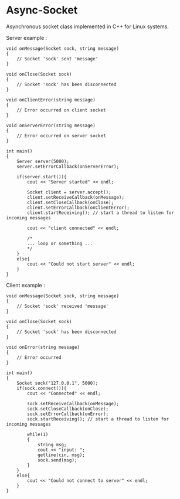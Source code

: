 # Async-Socket
Asynchronous socket class implemented in C++ for Linux systems.

Server example :

    void onMessage(Socket sock, string message)
    {
        // Socket 'sock' sent 'message'
    }

    void onClose(Socket sock)
    {
        // Socket 'sock' has been disconnected
    }

    void onClientError(string message)
    {
        // Error occurred on client socket
    }

    void onServerError(string message)
    {
        // Error occurred on server socket
    }

    int main()
    {
        Server server(5000);
        server.setErrorCallback(onServerError);

        if(server.start()){
            cout << "Server started" << endl;

            Socket client = server.accept();
            client.setReceiveCallback(onMessage);
            client.setCloseCallback(onClose);
            client.setErrorCallback(onClientError);
            client.startReceiving(); // start a thread to listen for incoming messages

            cout << "client connected" << endl;

            /*
            ... loop or something ...
            */
        }
        else{
            cout << "Could not start server" << endl;
        }
    }
    
Client example :

    void onMessage(Socket sock, string message)
    {
        // Socket 'sock' received 'message'
    }

    void onClose(Socket sock)
    {
        // Socket 'sock' has been disconnected
    }

    void onError(string message)
    {
        // Error occurred
    }

    int main()
    {
        Socket sock("127.0.0.1", 5000);
        if(sock.connect()){
            cout << "Connected" << endl;

            sock.setReceiveCallback(onMessage);
            sock.setCloseCallback(onClose);
            sock.setErrorCallback(onError);
            sock.startReceiving(); // start a thread to listen for incoming messages

            while(1)
            {
                string msg;
                cout << "input: ";
                getline(cin, msg);
                sock.send(msg);
            }
        }
        else{
            cout << "Could not connect to server" << endl;
        }
    }

